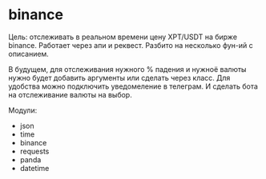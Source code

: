 # binance
Цель: отслеживать в реальном времени цену XPT/USDT на бирже binance.
Работает через апи и реквест.
Разбито на несколько фун-ий с описанием.

В будущем, для отслеживания нужного % падения и нужноё валюты нужно будет добавить аргументы или сделать через класс. 
Для удобства можно подключить уведомеление в телеграм. И сделать бота на отслеживание валюты на выбор. 


Модули: 
- json
- time
- binance
- requests
- panda
- datetime
